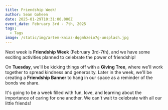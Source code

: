 ```yaml
---
title: Friendship Week!
author: Sean Goheen
date: 2025-01-29T10:31:00.000Z
event_date: February 3rd - 7th, 2025
tags:
  - Tags
image: /static/img/artem-kniaz-dqgmhzeio7g-unsplash.jpg
---
```


Next week is **Friendship Week** (February 3rd-7th), and we have some exciting activities planned to celebrate the power of friendship!

On **Tuesday**, we'll be kicking things off with a **Giving Tree**, where we'll work together to spread kindness and generosity. Later in the week, we'll be creating a **Friendship Banner** to hang in our space as a reminder of the bonds we share.

It's going to be a week filled with fun, love, and learning about the importance of caring for one another. We can't wait to celebrate with all our little friends!
